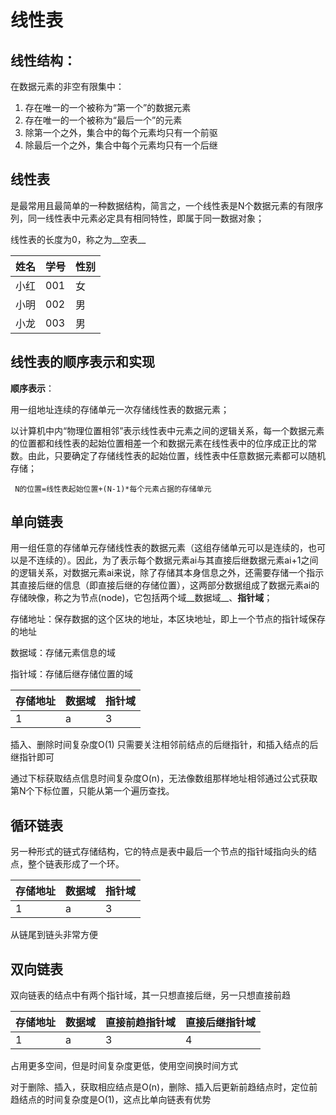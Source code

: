 # 线性表

## 线性结构：

在数据元素的非空有限集中：

1. 存在唯一的一个被称为“第一个”的数据元素
2. 存在唯一的一个被称为“最后一个”的元素
3. 除第一个之外，集合中的每个元素均只有一个前驱
4. 除最后一个之外，集合中每个元素均只有一个后继

## 线性表

是最常用且最简单的一种数据结构，简言之，一个线性表是N个数据元素的有限序列，同一线性表中元素必定具有相同特性，即属于同一数据对象；

线性表的长度为0，称之为__空表__

| 姓名 | 学号 | 性别 |
| ---- | ---- | ---- |
| 小红 | 001  | 女   |
| 小明 | 002  | 男   |
| 小龙 | 003  | 男   |

## 线性表的顺序表示和实现

__顺序表示__：

用一组地址连续的存储单元一次存储线性表的数据元素；

以计算机中内“物理位置相邻”表示线性表中元素之间的逻辑关系，每一个数据元素的位置都和线性表的起始位置相差一个和数据元素在线性表中的位序成正比的常数。由此，只要确定了存储线性表的起始位置，线性表中任意数据元素都可以随机存储；

`` N的位置=线性表起始位置+(N-1)*每个元素占据的存储单元``

## 单向链表

用一组任意的存储单元存储线性表的数据元素（这组存储单元可以是连续的，也可以是不连续的）。因此，为了表示每个数据元素ai与其直接后继数据元素ai+1之间的逻辑关系，对数据元素ai来说，除了存储其本身信息之外，还需要存储一个指示其直接后继的信息（即直接后继的存储位置），这两部分数据组成了数据元素ai的存储映像，称之为节点(node)，它包括两个域__数据域__、__指针域__；

存储地址：保存数据的这个区块的地址，本区块地址，即上一个节点的指针域保存的地址

数据域：存储元素信息的域

指针域：存储后继存储位置的域

| 存储地址 | 数据域 | 指针域 |
| -------- | ------ | ------ |
| 1        | a      | 3      |

插入、删除时间复杂度O(1) 只需要关注相邻前结点的后继指针，和插入结点的后继指针即可

通过下标获取结点信息时间复杂度O(n)，无法像数组那样地址相邻通过公式获取第N个下标位置，只能从第一个遍历查找。

## 循环链表

另一种形式的链式存储结构，它的特点是表中最后一个节点的指针域指向头的结点，整个链表形成了一个环。


| 存储地址 | 数据域 | 指针域 |
| -------- | ------ | ------ |
| 1        | a      | 3      |

从链尾到链头非常方便

## 双向链表

双向链表的结点中有两个指针域，其一只想直接后继，另一只想直接前趋

| 存储地址 | 数据域 | 直接前趋指针域 | 直接后继指针域 |
| -------- | ------ | -------------- | -------------- |
| 1        | a      | 3              | 4              |

占用更多空间，但是时间复杂度更低，使用空间换时间方式

对于删除、插入，获取相应结点是O(n)，删除、插入后更新前趋结点时，定位前趋结点的时间复杂度是O(1)，这点比单向链表有优势